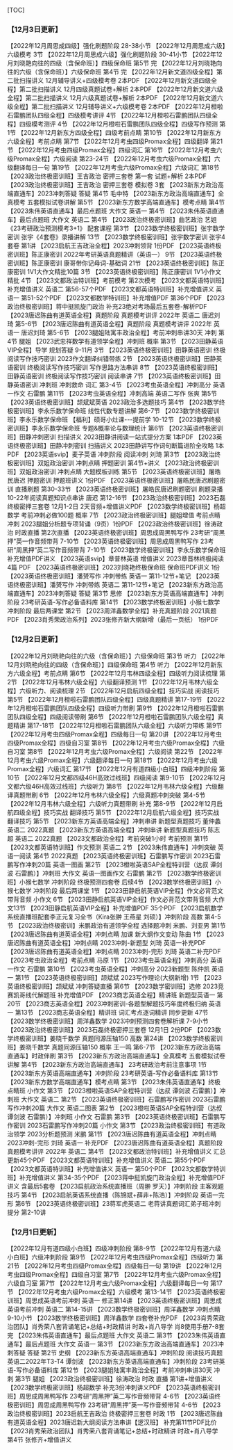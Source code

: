 [TOC]

### 【12月3日更新】
【2022年12月周思成四级】强化刷题阶段 28-38小节
【2022年12月周思成六级】六级模考 3节
【2022年12月周思成六级】强化刷题阶段 30-41小节
【2022年12月刘晓艳向往的四级（含保命班）】四级保命班 第5节 完
【2022年12月刘晓艳向往的六级（含保命班）】六级保命班 第4节 完
【2022年12月新文道四级全程】第二批扫描讲义 12月辅导讲义+四级模考卷 2本PDF
【2022年12月新文道四级全程】第二批扫描讲义 12月四级真题试卷+解析 2本PDF
【2022年12月新文道六级全程】第二批扫描讲义 12月六级真题试卷+解析 2本PDF
【2022年12月新文道六级全程】第二批扫描讲义 12月辅导讲义+六级模考卷 2本PDF
【2022年12月橙啦石雷鹏团队四级全程】四级模考讲评 4节
【2022年12月橙啦石雷鹏团队四级全程】四级模考测评 4节
【2022年12月橙啦石雷鹏团队四级全程】四级写作预测 第1节
【2022年12月新东方四级全程】四级考前点睛 第10节
【2022年12月新东方六级全程】考前点睛 第7节
【2022年12月考虫四级Promax全程】四级翻译 第21节
【2022年12月考虫四级Promax全程】四级词汇 第16节
【2022年12月考虫六级Promax全程】六级阅读 第23-24节
【2022年12月考虫六级Promax全程】六级翻译每日一句 第19节
【2022年12月考虫六级Promax全程】六级词汇 第18节
【2023政治终极密训班】王吉政治 密押三套卷  第一套 试题+解析 2本PDF
【2023政治终极密训班】王吉政治 密押三套卷  模拟卷 3套
【2023新东方政治高端直通车】2023冲刺答疑 答疑 第4节 毛中特
【2023新东方政治高端直通车】全真模考 五套模拟试卷讲解 第5节
【2023新东方数学高端直通车】模考点睛 第4节 
【2023朱伟英语直通车】最后点题班 大作文 英语一 第4节
【2023朱伟英语直通车】最后点题班 大作文 英语二 第4节
【2023政治终极密训班】曲艺政治 艺姐《23考研政治预测模考3+1》 配套课程 第3节
【2023数学终极密训班】张宇数学密训 张宇《4套卷》录播讲解 13节
【2023数学终极密训班】张宇数学密训 张宇4套卷 第1讲
【2023启航王吉政治全程】2023冲刺领背 1份PDF
【2023英语终极密训班】陈正康密训 2022年考研英语真题精讲（英语一） 9节
【2023英语终极密训班】陈正康密训 康哥带你记母词-基础词 21节
【2023英语终极密训班】陈正康密训 1V1大作文精批10篇 3节
【2023英语终极密训班】陈正康密训 1V1小作文精批 4节
【2023文都政治特训班】考前模考 第2次模考
【2023文都英语特训班】补充增值讲义 英语二 第56-57个PDF
【2023文都英语特训班】补充增值讲义 英语一 第51-52个PDF
【2023文都数学特训班】补充增值PDF 第36个PDF
【2023政治终极密训班】蒋中挺凯旋门政治 补充23绝对考场最后五套卷-解析PDF
【2023唐迟陈曲有道英语全程】真题阶段 真题模考讲评 2022年 英语二 唐迟刘琦 第5-6节
【2023唐迟陈曲有道英语全程】真题阶段 真题模考讲评 2022年 英语一 唐迟刘琦 第5-6节
【2023腿姐陆寓丰政治全程】考前冲刺串讲30天 冲刺 第4节 腿姐
【2023武忠祥数学有道领学全程】冲刺班 概率 第3节
【2023田静英语VIP全程】导学 规划答疑 9-11月 3节
【2023英语终极密训班】田静英语密训 终极阅读写作技巧密训 2023作文翻译纠错带练 2节
【2023英语终极密训班】田静英语密训 终极阅读写作技巧密训 写作思路方法串讲 8节
【2023英语终极密训班】田静英语密训 终极阅读写作技巧密训 阅读串讲 7节
【2023英语终极密训班】田静英语密训 冲刺班 冲刺救命 词汇 第3-4节
【2023考虫英语全程】冲刺高分 英语一作文 石雷鹏 第11节
【2023考虫英语全程】冲刺高端 英语二写作 张爽 第5节
【2023英语终极密训班】颉斌斌英语 2023政治多选题技巧 第4节
【2023数学终极密训班】李永乐数学保命班  线性代数专题讲解 第6-7节
【2023数学终极密训班】李永乐数学保命班  【福利】硕哥小灶课---提前学 10-12节
【2023数学终极密训班】李永乐数学保命班 专题&概率论与数理统计 第6节
【2023英语终极密训班】田静冲刺密训 扫描讲义 2023田静讲阅读一站式提分方案 1本PDF
【2023英语终极密训班】田静冲刺密训 扫描讲义 2023田静讲写作词句断篇进阶全攻略 1本PDF
【2023英语svip】麦子英语 冲刺阶段 阅读冲刺 刘琦 第3节
【2023政治终极密训班】双姐政治密训 冲刺点睛 押题密训 第4节+讲义
【2023政治终极密训班】双姐政治密训 冲刺点睛 大题模板训练 第5节
【2023英语终极密训班】屠皓民唐迟 押题密训 押题班讲义 1份PDF
【2023英语终极密训班】屠皓民唐迟刷题密训 直播刷题 第30-33节
【2023英语终极密训班】屠皓民唐迟刷题密训 刷题录播10-22年阅读真题知识点串讲 唐迟 第12-16节
【2023政治终极密训班】2023石磊终极密押三套卷 12月1-2日 2天音频+增值讲义PDF
【2023数学终极密训班】杨超数学 考前冲刺必做100题 概率 7节
【2023政治终极密训班】腿姐增值 考前点睛冲刺 2023腿姐分析题专项背诵（9页）1份PDF
【2023政治终极密训班】徐涛政治 时政直播 第2次直播
【2023英语终极密训班】周思成周黑鸭写作 23考研“周黑押”英一作音频带背 7-10节
【2023英语终极密训班】周思成周黑鸭写作 23考研“周黑押”英二写作音频带背 7-10节
【2023数学终极密训班】李永乐数学保命班 补充增值PDF讲义
【2023英语svip】章普林英语 增值讲义 2023章晋林终极阅读4篇 PDF
【2023英语终极密训班】2023刘晓艳终极保命班  保命班PDF讲义 1份
【2023英语终极密训班】潘赟写作 冲刺带练 英语一 第11-12节+笔记
【2023英语终极密训班】潘赟写作 冲刺带练 英语二 第11-12节+笔记
【2023新东方政治高端直通车】2023冲刺答疑 答疑 第3节 思修
【2023新东方英语高端直通车】冲刺阶段 23考研英语-写作必备语料库 第14节
【2023数学终极密训班】小猴七数学 冲刺阶段 最后两课堂 第2节
【2023周洋鑫数学全程】补充真题阶段 2021真题PDF
【2023肖秀荣政治系列】2023张修齐新大纲新增（最后一页纸） 1份PDF
 
### 【12月2日更新】
【2022年12月刘晓艳向往的六级（含保命班）】六级保命班 第3节 听力
【2022年12月刘晓艳向往的四级（含保命班）】四级保命班 第4节 听力
【2022年12月新东方六级全程】考前点睛 第6节
【2022年12月韦林四级全程】四级听力阅读梳理 第2节
【2022年12月韦林六级全程】六级翻译预测 1节
【2022年12月韦林六级全程】六级听力、阅读梳理 2节
【2022年12月启航四级全程】技巧实战 阅读技巧 第5节
【2022年12月橙啦石雷鹏团队四级全程】四级真题精讲 第17-19节
【2022年12月橙啦石雷鹏团队四级全程】四级听力带刷 第9节
【2022年12月橙啦石雷鹏团队四级全程】四级阅读带刷 第6节
【2022年12月橙啦石雷鹏团队六级全程】真题精讲 第17-18节
【2022年12月橙啦石雷鹏团队六级全程】六级听力带练 第9节
【2022年12月考虫四级Promax全程】四级每日一句 第20讲
【2022年12月考虫四级Promax全程】四级自习室 第8节
【2022年12月考虫六级Promax全程】六级自习室 第8节
【2022年12月考虫六级Promax全程】六级阅读 第22节
【2022年12月考虫六级Promax全程】六级翻译每日一句 第18节
【2022年12月考虫六级Promax全程】六级词汇 第17节
【2022年12月有道四级小白班】四级冲刺阶段 第10节
【2022年12月文都四级46H高效过线班】四级阅读 第9-10节
【2022年12月文都六级46H高效过线班】六级听力 第8节
【2022年12月韦林六级全程】六级翻译真题带刷 6节
【2022年12月韦林六级全程】六级真题冲刺突破 第4-5节
【2022年12月韦林六级全程】六级听力真题带刷 补充 第8-9节
【2022年12月启航四级全程】技巧实战 翻译技巧 第5节
【2022年12月启航六级全程】技巧实战 翻译技巧 第5节
【2023新东方英语高端全程】冲刺串讲 新题型真题技巧 董仲蠡 英语二 2022真题
【2023新东方英语高端全程】冲刺串讲 新题型真题技巧 陈志超 英语二 2022真题
【2023文都政治全程】考前突破1小时 考前预测 第1节
【2023文都英语特训班】作文预测 英语二 2节
【2023朱伟直通车】冲刺突破 英语一阅读 第4节 2022真题
【2023英语终极密训班】石雷鹏写作密训 2023石雷鹏写作冲刺20篇 英语一图画 第2节
【2023橙啦英语SAP全程特训营（达叔 谭剑波 石雷鹏）】冲刺班 大作文 英语一图画作文 石雷鹏 第2节
【2023数学终极密训班】小猴七数学 冲刺阶段 终极预测四套卷 后续4节
【2023数学终极密训班】小猴七数学 冲刺阶段 最后两课堂 1节
【2023田静启航英语VIP全程】作文必背范文带背音频  小作文 6节
【2023田静启航英语VIP全程】作文必背范文带背音频 大作文13节
【2023田静启航英语VIP全程】补充增值PDF  35个PDF
【2023启航数学系统直播班配套李正元复习全书（Kira张翀 王燕星 刘硕）】冲刺阶段 高数 第4-5节
【2023政治终极密训】米鹏政治有道领学全程 选择题冲刺 米鹏、刘亚男 第1节
【2023唐迟陈曲有道英语全程】冲刺点睛 加课 新大纲作文变动 陈曲 1节
【2023唐迟陈曲有道英语全程】冲刺点睛 2023冲刺-新题型 刘琦 英语一补充PDF
【2023唐迟陈曲有道英语全程】冲刺点睛 2023冲刺-完形 刘琦 英语二补充PDF
【2023考虫政治全程】考前点睛 马原 1节
【2023考虫英语全程】冲刺高分 英语一作文 石雷鹏 第10节
【2023考虫英语全程】冲刺高分 2023新题型 陈仲凯 英语一 第1节
【2023英语终极密训班】颉斌斌 2023写作理论(大纲新增) 1节
【2023英语终极密训班】颉斌斌 冲刺答疑直播 第6节
【2023数学密训班】选修 2023竞赛凯哥线代解题班 补充增值PDF
【2023商志英语全程】精讲班 新题型英语一 第20节
【2023商志英语全程】2023冲刺密训-各题型解题技巧年度终极归纳 英语一 第13节
【2023商志英语全程】精讲班 词汇考点逐词精讲 同步更新 47节
【2023数学终极密训班】周洋鑫数学 2023冲刺预测四套卷解析课 7-9小节
【2023政治终极密训班】2023石磊终极密押三套卷 12月1日 2份PDF
【2023数学终极密训班】姜晓千数学 真题同源压轴150 高数 第24讲
【2023数学终极密训班】姜晓千数学 真题同源压轴150 概率 王一鸣 第6-7节
【2023新东方政治高端直通车】时政伴刷 第3节
【2023新东方政治高端直通车】全真模考 五套模拟试卷讲解 第4节
【2023新东方政治高端直通车】 23考研政治考前注意事项 1节
【2023新东方英语高端直通车】冲刺阶段 23考研英语-写作必备语料库 第13节
【2023新东方数学高端直通车】模考点睛 第3节
【2023朱伟英语直通车】终极点睛班 小作文 第3节
【2023橙啦英语SAP全程特训营（达叔 谭剑波 石雷鹏）】冲刺班 大作文 英语二 第2节
【2023英语终极密训班】石雷鹏写作密训 2023石雷鹏写作冲刺20篇 大作文 英语二图表 第2节
【2023橙啦英语SAP全程特训营（达叔 谭剑波 石雷鹏）】冲刺班 小作文 石雷鹏 第3节
【2023英语终极密训班】石雷鹏写作密训 2023石雷鹏写作冲刺20篇 小作文 第3节
【2023政治终极密训班】有道政治领学 2023分析题预测 米鹏 第1节
【2023唐迟陈曲有道英语全程】冲刺点睛 2023冲刺-完形 刘琦 英语一 补充PDF
【2023唐迟陈曲有道英语全程】真题阶段 真题模考讲评 2022年 英语二 第4节
【2023文都政治特训班】补充增值讲义 汇总更新45个PDF
【2023文都英语特训班】补充增值讲义 英语二 第55个PDF
【2023文都英语特训班】补充增值讲义 英语一 第50个PDF
【2023文都数学特训班】补充增值讲义 第34-35个PDF
【2023蒋中挺凯旋门政治全程】补充增值PDF讲义 含最后5套卷
【2023启航政治系统直播班（周翀 罗天）】冲刺阶段 主客观题技巧 第4节
【2023启航英语系统直播（陈锦斌+薛非+陈浩）】冲刺阶段 英语一完形 第6节
【2023英语终极密训班】23蒋军虎英语二 老蒋讲真题词汇弟子班冲刺提分 第2-10讲
 
### 【12月1日更新】
【2022年12月有道四级小白班】四级冲刺阶段 第8-9节
【2022年12月有道六级小白班】六级冲刺阶段 第9节
【2022年12月考虫四级Promax全程】四级听力 第21节
【2022年12月考虫四级Promax全程】四级每日一句 第19讲
【2022年12月考虫四级Promax全程】四级自习室 第7节
【2022年12月考虫六级Promax全程】六级自习室 第7节
【2022年12月考虫六级Promax全程】六级翻译每日一句 第17节
【2022年12月考虫六级Promax全程】六级模考 第13-14节
【2023英语终极密训班】周思成英语考前冲刺 英语一 修正第14讲
【2023英语终极密训班】周思成英语考前冲刺 英语二 第14-15讲
【2023数学终极密训班】周洋鑫数学 冲刺点睛 9-10小节
【2023数学终极密训班】周洋鑫数学 四套卷补充PDF
【2023肖秀荣政治团队】肖秀荣八套背诵笔记+总结+时政精讲  时政+肖八导学 肖8使用手册7-8套完
【2023朱伟英语直通车】最后点题班 大作文 英语二 第3节
【2023朱伟英语直通车】最后点题班 大作文 英语一 第3节
【2023新东方政治高端直通车】2023冲刺答疑 答疑 第2节 史纲
【2023新东方英语高端直通车】冲刺阶段 阅读技巧真题 英语二2022年T3-T4 谭剑波
【2023新东方英语高端直通车】冲刺阶段 23考研英语-写作必备语料库 第12节
【2023腿姐陆寓丰政治全程】考前冲刺串讲30天 冲刺 第3节 腿姐
【2023政治终极密训班】徐涛政治 时政 直播 第1讲+增值讲义
【2023数学终极密训班】杨超数学 补充3份冲刺讲义PDF
【2023英语终极密训班】周思成周黑鸭写作 23考研“周黑押”英二写作音频带背 4-6节
【2023英语终极密训班】周思成周黑鸭写作 23考研“周黑押”英一写作音频带背 4-6节
【2023政治终极密训班】2023启航王吉政治 终极密押三套卷 时政 1节
【2023唐迟陈曲有道英语全程】2023唐迟新大纲阅读方法串讲【逻汉班】 补充第11节PDF比价
【2023肖秀荣政治团队】肖秀荣八套背诵笔记+总结+时政精讲  时政+肖八导学 第4节 张修齐+增值讲义